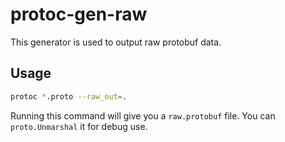 # protoc-gen-raw

This generator is used to output raw protobuf data.

## Usage

```bash
protoc *.proto --raw_out=.
```

Running this command will give you a `raw.protobuf` file. You can `proto.Unmarshal` it for debug use.
